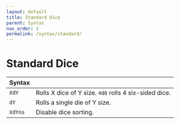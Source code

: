 ```yaml
---
layout: default
title: Standard Dice
parent: Syntax
nav_order: 2
permalink: /syntax/standard/
---
```


# Standard Dice

| Syntax            |                                                        |
|-------------------|--------------------------------------------------------|
| `XdY`             | Rolls X dice of Y size. `4d6` rolls 4 six-sided dice.  |
| `dY`              | Rolls a single die of Y size.                          |
| `XdYns`           | Disable dice sorting.                                  |
